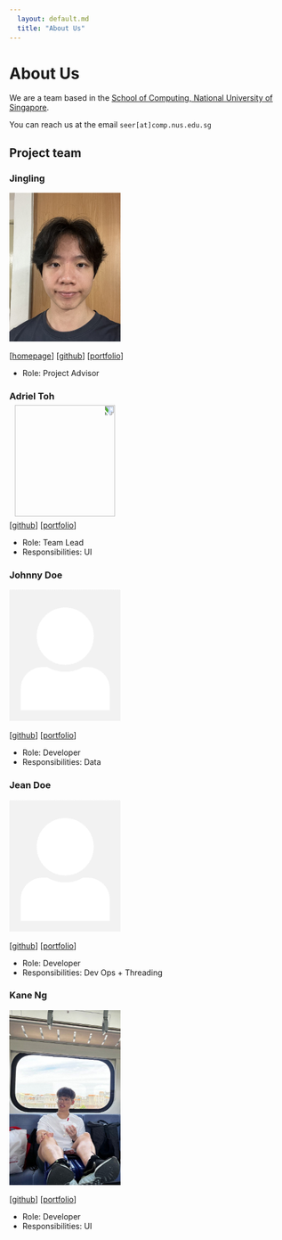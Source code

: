 ```yaml
---
  layout: default.md
  title: "About Us"
---
```


# About Us

We are a team based in the [School of Computing, National University of Singapore](http://www.comp.nus.edu.sg).

You can reach us at the email `seer[at]comp.nus.edu.sg`

## Project team

### Jingling

<img src="images/b33pbop.png" width="200px">

[[homepage](http://www.comp.nus.edu.sg/~damithch)]
[[github](https://github.com/b33pbop)]
[[portfolio](team/johndoe.md)]

* Role: Project Advisor

### Adriel Toh

<img src="images/adrieltch.png" width="200px" height="180" style="transform: rotate(90deg);">

[[github](http://github.com/adrieltch)]
[[portfolio](team/adrieltch.md)]

* Role: Team Lead
* Responsibilities: UI

### Johnny Doe

<img src="images/johndoe.png" width="200px">

[[github](http://github.com/johndoe)] [[portfolio](team/johndoe.md)]

* Role: Developer
* Responsibilities: Data

### Jean Doe

<img src="images/johndoe.png" width="200px">

[[github](http://github.com/johndoe)]
[[portfolio](team/johndoe.md)]

* Role: Developer
* Responsibilities: Dev Ops + Threading

### Kane Ng

<img src="images/weemee03.png" width="200px">

[[github](http://github.com/WeeMee03)]
[[portfolio](team/johndoe.md)]

* Role: Developer
* Responsibilities: UI
